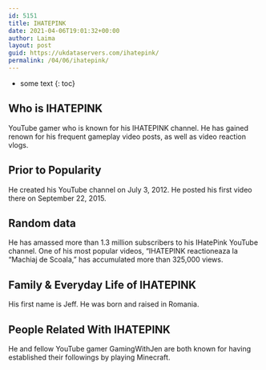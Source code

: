 ```yaml
---
id: 5151
title: IHATEPINK
date: 2021-04-06T19:01:32+00:00
author: Laima
layout: post
guid: https://ukdataservers.com/ihatepink/
permalink: /04/06/ihatepink/
---
```


* some text
{: toc}


## Who is IHATEPINK
                  
                  
                  
YouTube gamer who is known for his IHATEPINK channel. He has gained renown for his frequent gameplay video posts, as well as video reaction vlogs.
                  
              
            
              
            
                
                
                
## Prior to Popularity
                  
                  
                  
He created his YouTube channel on July 3, 2012. He posted his first video there on September 22, 2015.
                  
              
            
              
            
                
                
                
## Random data
                  
                  
                  
He has amassed more than 1.3 million subscribers to his IHatePink YouTube channel. One of his most popular videos, &#8220;IHATEPINK reactioneaza la &#8220;Machiaj de Scoala,&#8221; has accumulated more than 325,000 views.
                  
              
            
              
            
                
                
                
## Family & Everyday Life of IHATEPINK
                  
                  
                  
His first name is Jeff. He was born and raised in Romania.
                  
              
            
              
            
                
                
                
## People Related With IHATEPINK
                  
                  
                  
He and fellow YouTube gamer GamingWithJen are both known for having established their followings by playing Minecraft.
                  
              
            
              
            
                
              
            
              
              
            
            
              
            
          
          
          